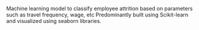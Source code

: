 Machine learning model to classify employee attrition based on parameters such as travel frequency, wage, etc
Predominantly built using Scikit-learn and visualized using seaborn libraries.
